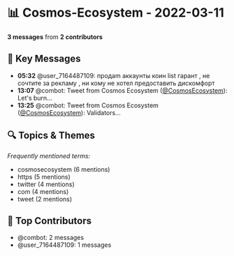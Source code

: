 # 📊 Cosmos-Ecosystem - 2022-03-11
**3 messages** from **2 contributors**

## 💬 Key Messages
- **05:32** @user_7164487109: пpодam аккаунты коин list гарант , не сочтите за рекламу , ни кому не хотел предоставить дискомфорт
- **13:07** @combot: Tweet from Cosmos Ecosystem ([@CosmosEcosystem](https://twitter.com/CosmosEcosystem)):
Let's burn...
- **13:25** @combot: Tweet from Cosmos Ecosystem ([@CosmosEcosystem](https://twitter.com/CosmosEcosystem)):
Validators...

## 🔍 Topics & Themes
*Frequently mentioned terms:*
- cosmosecosystem (6 mentions)
- https (5 mentions)
- twitter (4 mentions)
- com (4 mentions)
- tweet (2 mentions)

## 👥 Top Contributors
- @combot: 2 messages
- @user_7164487109: 1 messages